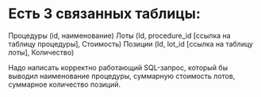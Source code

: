 # Есть 3 связанных таблицы:
 Процедуры (id, наименование)
 Лоты (Id, procedure_id [ссылка на таблицу процедуры], Стоимость)
 Позиции (Id, lot_id [ссылка на таблицу лоты], Количество)

Надо написать корректно работающий SQL-запрос,
который бы выводил наименование процедуры, суммарную стоимость лотов, суммарное количество позиций.
